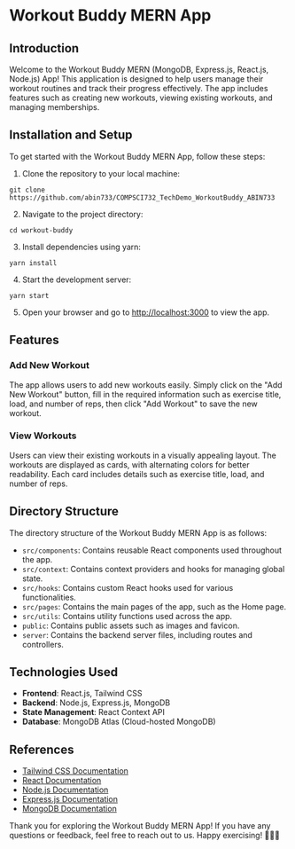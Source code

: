 # Workout Buddy MERN App

## Introduction

Welcome to the Workout Buddy MERN (MongoDB, Express.js, React.js, Node.js) App! This application is designed to help users manage their workout routines and track their progress effectively. The app includes features such as creating new workouts, viewing existing workouts, and managing memberships.

## Installation and Setup

To get started with the Workout Buddy MERN App, follow these steps:

1. Clone the repository to your local machine:

```
git clone https://github.com/abin733/COMPSCI732_TechDemo_WorkoutBuddy_ABIN733
```

2. Navigate to the project directory:

```
cd workout-buddy
```

3. Install dependencies using yarn:

```
yarn install
```

4. Start the development server:

```
yarn start
```

5. Open your browser and go to [http://localhost:3000](http://localhost:3000) to view the app.

## Features

### Add New Workout

The app allows users to add new workouts easily. Simply click on the "Add New Workout" button, fill in the required information such as exercise title, load, and number of reps, then click "Add Workout" to save the new workout.

### View Workouts

Users can view their existing workouts in a visually appealing layout. The workouts are displayed as cards, with alternating colors for better readability. Each card includes details such as exercise title, load, and number of reps.

## Directory Structure

The directory structure of the Workout Buddy MERN App is as follows:

- `src/components`: Contains reusable React components used throughout the app.
- `src/context`: Contains context providers and hooks for managing global state.
- `src/hooks`: Contains custom React hooks used for various functionalities.
- `src/pages`: Contains the main pages of the app, such as the Home page.
- `src/utils`: Contains utility functions used across the app.
- `public`: Contains public assets such as images and favicon.
- `server`: Contains the backend server files, including routes and controllers.

## Technologies Used

- **Frontend**: React.js, Tailwind CSS
- **Backend**: Node.js, Express.js, MongoDB
- **State Management**: React Context API
- **Database**: MongoDB Atlas (Cloud-hosted MongoDB)

## References

- [Tailwind CSS Documentation](https://tailwindcss.com/docs)
- [React Documentation](https://reactjs.org/docs/getting-started.html)
- [Node.js Documentation](https://nodejs.org/en/docs/)
- [Express.js Documentation](https://expressjs.com/en/5x/api.html)
- [MongoDB Documentation](https://docs.mongodb.com/)


Thank you for exploring the Workout Buddy MERN App! If you have any questions or feedback, feel free to reach out to us. Happy exercising! 🏋️‍♂️💪